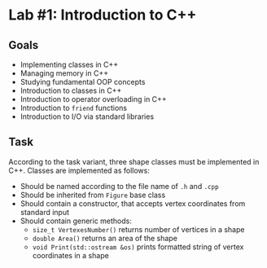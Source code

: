 # Lab #1: Introduction to C++

## Goals
- Implementing classes in C++
- Managing memory in C++
- Studying fundamental OOP concepts
- Introduction to classes in C++
- Introduction to operator overloading in C++
- Introduction to `friend` functions
- Introduction to I/O via standard libraries

## Task
According to the task variant, three shape classes must be implemented in C++.
Classes are implemented as follows:
- Should be named according to the file name of `.h` and `.cpp`
- Should be inherited from `Figure` base class
- Should contain a constructor, that accepts vertex coordinates from standard input
- Should contain generic methods:
   - `size_t VertexesNumber()` returns number of vertices in a shape
   - `double Area()` returns an area of the shape
   - `void Print(std::ostream &os)` prints formatted string of vertex coordinates in a shape
